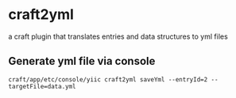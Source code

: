 # craft2yml

a craft plugin that translates entries and data structures to yml files

## Generate yml file via console

```
craft/app/etc/console/yiic craft2yml saveYml --entryId=2 --targetFile=data.yml
```